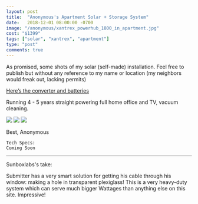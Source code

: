 ```yaml
---
layout: post
title:  "Anonymous's Apartment Solar + Storage System"
date:   2018-12-01 08:00:00 -0700
image: "/anonymous/xantrex_powerhub_1800_in_apartment.jpg"
cost: "$1399"
tags: ["solar", "xantrex", "apartment"]
type: "post"
comments: true
---
```




As promised, some shots of my solar (self-made) installation. Feel free to publish but without any reference to my name or location (my neighbors would freak out, lacking permits)


[Here’s the converter and batteries](http://www.xantrex.com/power-products/backup-power/xpower-powerhub-1800.aspx)

Running 4 - 5 years straight powering  full home office and TV, vacuum cleaning.


![](/anonymous/Solar_Panel_Balcony.jpg)
![](/anonymous/Solar_Cable_Through_Window.jpg)
![](/anonymous/xantrex_powerhub_1800_in_apartment.jpg)




Best,
Anonymous


	Tech Specs:
	Coming Soon

-------

Sunboxlabs's take:

Submitter has a very smart solution for getting his cable through his window: making a hole in transparent plexiglass! This is a very heavy-duty system which can serve much bigger Wattages than anything else on this site. Impressive!
